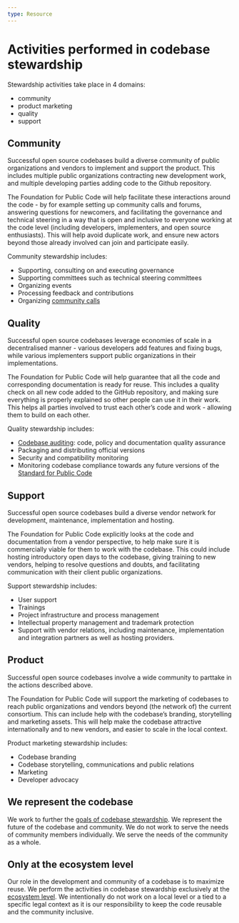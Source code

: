 ```yaml
---
type: Resource
---
```


# Activities performed in codebase stewardship

Stewardship activities take place in 4 domains: 
* community
* product marketing
* quality
* support

## Community

Successful open source codebases build a diverse community of public organizations and vendors to implement and support the product. This includes multiple public organizations contracting new development work, and multiple developing parties adding code to the Github repository.

The Foundation for Public Code will help facilitate these interactions around the code - by for example setting up community calls and forums, answering questions for newcomers, and facilitating the governance and technical steering in a way that is open and inclusive to everyone working at the code level (including developers, implementers, and open source enthusiasts). This will help avoid duplicate work, and ensure new actors beyond those already involved can join and participate easily.

Community stewardship includes:

* Supporting, consulting on and executing governance
* Supporting committees such as technical steering committees
* Organizing events
* Processing feedback and contributions
* Organizing [community calls](https://hackmd.io/@clausmullie/BJGGtcGRE)

## Quality

Successful open source codebases leverage economies of scale in a decentralised manner - various developers add features and fixing bugs, while various implementers support public organizations in their implementations.

The Foundation for Public Code will help guarantee that all the code and corresponding documentation is ready for reuse. This includes a quality check on all new code added to the GitHub repository, and making sure everything is properly explained so other people can use it in their work. This helps all parties involved to trust each other’s code and work - allowing them to build on each other.

Quality stewardship includes:

* [Codebase auditing](../codebase-auditing/index.md): code, policy and documentation quality assurance
* Packaging and distributing official versions
* Security and compatibility monitoring
* Monitoring codebase compliance towards any future versions of the [Standard for Public Code](https://standard.publiccode.net/)

## Support

Successful open source codebases build a diverse vendor network for development, maintenance, implementation and hosting.

The Foundation for Public Code explicitly looks at the code and documentation from a vendor perspective, to help make sure it is commercially viable for them to work with the codebase. This could include hosting introductory open days to the codebase, giving training to new vendors, helping to resolve questions and doubts, and facilitating communication with their client public organizations.

Support stewardship includes:

* User support
* Trainings
* Project infrastructure and process management
* Intellectual property management and trademark protection
* Support with vendor relations, including maintenance, implementation and integration partners as well as hosting providers.

## Product

Successful open source codebases involve a wide community to parttake in the actions described above.

The Foundation for Public Code will support the marketing of codebases to reach public organizations and vendors beyond (the network of) the current consortium. This can include help with the codebase’s branding, storytelling and marketing assets. This will help make the codebase attractive internationally and to new vendors, and easier to scale in the local context.

Product marketing stewardship includes:

* Codebase branding
* Codebase storytelling, communications and public relations
* Marketing
* Developer advocacy

## We represent the codebase

We work to further the [goals of codebase stewardship](goals.md).
We represent the future of the codebase and community.
We do not work to serve the needs of community members individually.
We serve the needs of the community as a whole.

## Only at the ecosystem level

Our role in the development and community of a codebase is to maximize reuse.
We perform the activities in codebase stewardship exclusively at the [ecosystem level](../../glossary/ecosystem-level-definition.md).
We intentionally do not work on a local level or a tied to a specific legal context as it is our responsibility to keep the code reusable and the community inclusive.
